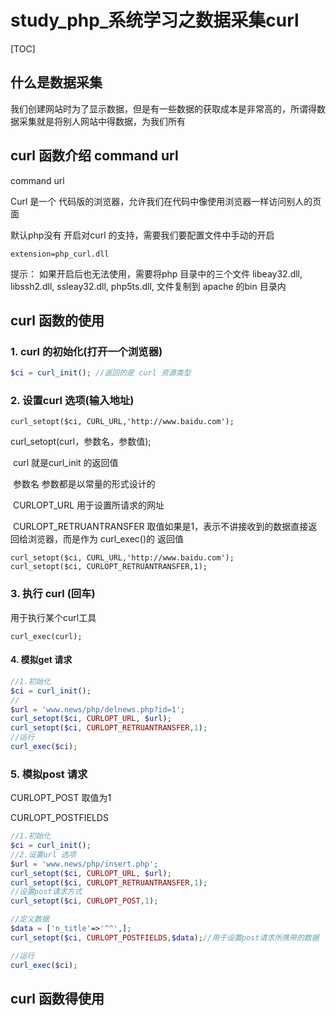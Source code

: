 # study_php_系统学习之数据采集curl

[TOC]

## 什么是数据采集

我们创建网站时为了显示数据，但是有一些数据的获取成本是非常高的，所谓得数据采集就是将别人网站中得数据，为我们所有



## curl 函数介绍 command url

command url

Curl 是一个 代码版的浏览器，允许我们在代码中像使用浏览器一样访问别人的页面

默认php没有 开启对curl 的支持，需要我们要配置文件中手动的开启



```
extension=php_curl.dll
```

提示：
	如果开启后也无法使用，需要将php 目录中的三个文件 libeay32.dll,  libssh2.dll, ssleay32.dll, php5ts.dll, 文件复制到 apache 的bin 目录内



## curl 函数的使用

### 1. curl 的初始化(打开一个浏览器)

```php
$ci = curl_init(); //返回的是 curl 资源类型
```



### 2. 设置curl 选项(输入地址)

```
curl_setopt($ci, CURL_URL,'http://www.baidu.com');  
```

curl_setopt(curl，参数名，参数值);

​	curl	就是curl_init 的返回值

​	参数名	参数都是以常量的形式设计的

​	CURLOPT_URL 	用于设置所请求的网址

​	CURLOPT_RETRUANTRANSFER	取值如果是1，表示不讲接收到的数据直接返回给浏览器，而是作为 curl_exec()的 返回值

```
curl_setopt($ci, CURL_URL,'http://www.baidu.com');  
curl_setopt($ci, CURLOPT_RETRUANTRANSFER,1);
```



### 3. 执行 curl (回车)

用于执行某个curl工具

```
curl_exec(curl);
```



#### 4. 模拟get 请求

```php
//1.初始化
$ci = curl_init();
//
$url = 'www.news/php/delnews.php?id=1';
curl_setopt($ci, CURLOPT_URL, $url);
curl_setopt($ci, CURLOPT_RETRUANTRANSFER,1);
//运行
curl_exec($ci);
```



### 5. 模拟post 请求

CURLOPT_POST	取值为1

CURLOPT_POSTFIELDS

```php
//1.初始化
$ci = curl_init();
//2.设置url 选项
$url = 'www.news/php/insert.php';
curl_setopt($ci, CURLOPT_URL, $url);
curl_setopt($ci, CURLOPT_RETRUANTRANSFER,1);
//设置post请求方式
curl_setopt($ci, CURLOPT_POST,1);

//定义数据
$data = ['n_title'=>'^^',];
curl_setopt($ci, CURLOPT_POSTFIELDS,$data);//用于设置post请求所携带的数据

//运行
curl_exec($ci);
```





## curl 函数得使用